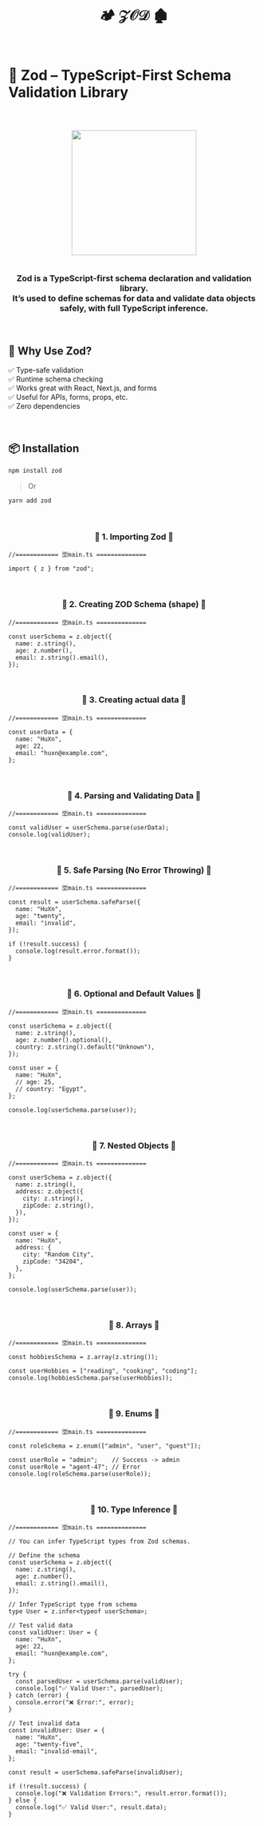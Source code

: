 <h1  align="center" > 🏕️ 𝒵𝒪𝒟 🏚️ </h1>

</br>

# 🧪 Zod – TypeScript-First Schema Validation Library

</br>

<h3  align="center" > 

<img src="https://github.com/user-attachments/assets/0204bcd6-d5a6-4525-aea2-dee13425a940" width="250px" height="250px"/>

</br>
</br>

**Zod** is a **TypeScript-first schema declaration and validation library**.  
It’s used to define schemas for data and **validate** data objects safely, with full TypeScript inference.

</h3>

</br>

## 🚀 Why Use Zod?

✅ Type-safe validation  
✅ Runtime schema checking  
✅ Works great with React, Next.js, and forms  
✅ Useful for APIs, forms, props, etc.  
✅ Zero dependencies

</br>

## 📦 Installation

```bash
npm install zod
```

> Or

```bash
yarn add zod
```

</br>

<h3 align="center" > 🐇 1. Importing Zod 🦚</h3>

```TS
//============ 🈳main.ts ==============

import { z } from "zod";

```

</br>

<h3 align="center" > 🐇 2. Creating ZOD Schema (shape) 🦚</h3>

```TS
//============ 🈳main.ts ==============

const userSchema = z.object({
  name: z.string(),
  age: z.number(),
  email: z.string().email(),
});

```

</br>

<h3 align="center" > 🐇 3. Creating actual data 🦚</h3>

```TS
//============ 🈳main.ts ==============

const userData = {
  name: "HuXn",
  age: 22,
  email: "huxn@example.com",
};

```

</br>

<h3 align="center" > 🐇 4. Parsing and Validating Data 🦚</h3>

```TS
//============ 🈳main.ts ==============

const validUser = userSchema.parse(userData);
console.log(validUser);

```

</br>

<h3 align="center" > 🐇 5. Safe Parsing (No Error Throwing) 🦚</h3>

```TS
//============ 🈳main.ts ==============

const result = userSchema.safeParse({
  name: "HuXn",
  age: "twenty",
  email: "invalid",
});

if (!result.success) {
  console.log(result.error.format());
}

```

</br>

<h3 align="center" > 🐇 6. Optional and Default Values 🦚</h3>

```TS
//============ 🈳main.ts ==============

const userSchema = z.object({
  name: z.string(),
  age: z.number().optional(),
  country: z.string().default("Unknown"),
});

const user = {
  name: "HuXn",
  // age: 25,
  // country: "Egypt",
};

console.log(userSchema.parse(user));

```

</br>

<h3 align="center" > 🐇 7. Nested Objects 🦚</h3>

```TS
//============ 🈳main.ts ==============

const userSchema = z.object({
  name: z.string(),
  address: z.object({
    city: z.string(),
    zipCode: z.string(),
  }),
});

const user = {
  name: "HuXn",
  address: {
    city: "Random City",
    zipCode: "34204",
  },
};

console.log(userSchema.parse(user));

```

</br>

<h3 align="center" > 🐇 8. Arrays 🦚</h3>

```TS
//============ 🈳main.ts ==============

const hobbiesSchema = z.array(z.string());

const userHobbies = ["reading", "cooking", "coding"];
console.log(hobbiesSchema.parse(userHobbies));

```

</br>

<h3 align="center" > 🐇 9. Enums 🦚</h3>

```TS
//============ 🈳main.ts ==============

const roleSchema = z.enum(["admin", "user", "guest"]);

const userRole = "admin";    // Success -> admin
const userRole = "agent-47"; // Error
console.log(roleSchema.parse(userRole));

```

</br>

<h3 align="center" > 🐇 10. Type Inference 🦚</h3>

```TS
//============ 🈳main.ts ==============

// You can infer TypeScript types from Zod schemas.

// Define the schema
const userSchema = z.object({
  name: z.string(),
  age: z.number(),
  email: z.string().email(),
});

// Infer TypeScript type from schema
type User = z.infer<typeof userSchema>;

// Test valid data
const validUser: User = {
  name: "HuXn",
  age: 22,
  email: "huxn@example.com",
};

try {
  const parsedUser = userSchema.parse(validUser);
  console.log("✅ Valid User:", parsedUser);
} catch (error) {
  console.error("❌ Error:", error);
}

// Test invalid data
const invalidUser: User = {
  name: "HuXn",
  age: "twenty-five",
  email: "invalid-email",
};

const result = userSchema.safeParse(invalidUser);

if (!result.success) {
  console.log("❌ Validation Errors:", result.error.format());
} else {
  console.log("✅ Valid User:", result.data);
}

```
